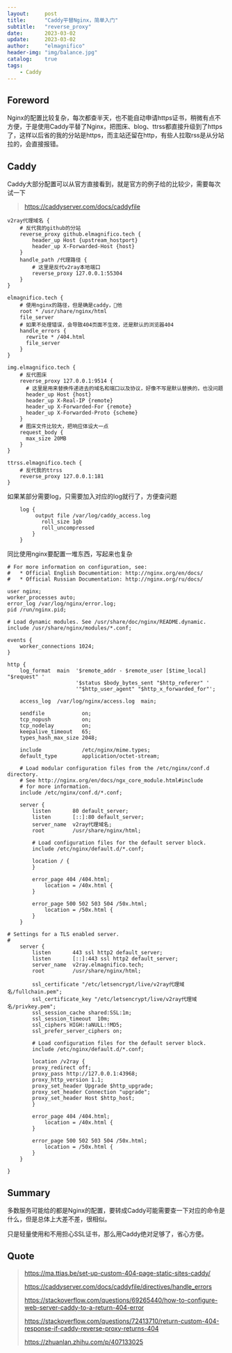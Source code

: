 ```yaml
---
layout:     post
title:      "Caddy平替Nginx，简单入门"
subtitle:   "reverse_proxy"
date:       2023-03-02
update:     2023-03-02
author:     "elmagnifico"
header-img: "img/balance.jpg"
catalog:    true
tags:
    - Caddy
---
```


## Foreword

Nginx的配置比较复杂，每次都查半天，也不能自动申请https证书，稍微有点不方便，于是使用Caddy平替了Nginx，把图床、blog、ttrss都直接升级到了https了，这样以后省的我的分站是https，而主站还留在http，有些人拉取rss是从分站拉的，会直接报错。



## Caddy

Caddy大部分配置可以从官方直接看到，就是官方的例子给的比较少，需要每次试一下

> https://caddyserver.com/docs/caddyfile



```nginx
v2ray代理域名 {
    # 反代我的github的分站
    reverse_proxy github.elmagnifico.tech {
        header_up Host {upstream_hostport}
        header_up X-Forwarded-Host {host}
    }
    handle_path /代理路径 {
		# 这里是反代v2ray本地端口
        reverse_proxy 127.0.0.1:55304
    }
}

elmagnifico.tech {
    # 使用nginx的路径，但是确是caddy，🐂他
    root * /usr/share/nginx/html
    file_server
    # 如果不处理错误，会导致404页面不生效，还是默认的浏览器404
    handle_errors {
      rewrite * /404.html
      file_server
    }
}

img.elmagnifico.tech {
    # 反代图床
    reverse_proxy 127.0.0.1:9514 {
      # 这里是用来替换传递进去的域名和端口以及协议，好像不写是默认替换的，也没问题
      header_up Host {host}
      header_up X-Real-IP {remote}
      header_up X-Forwarded-For {remote}
      header_up X-Forwarded-Proto {scheme}
    }
    # 图床文件比较大，把响应体设大一点
    request_body {
      max_size 20MB
    }
}

ttrss.elmagnifico.tech {
	# 反代我的ttrss
    reverse_proxy 127.0.0.1:181
}
```



如果某部分需要log，只需要加入对应的log就行了，方便查问题

```nginx
    log {
         output file /var/log/caddy_access.log 
           roll_size 1gb
           roll_uncompressed
        }
    }
```



同比使用nginx要配置一堆东西，写起来也复杂

```nginx
# For more information on configuration, see:
#   * Official English Documentation: http://nginx.org/en/docs/
#   * Official Russian Documentation: http://nginx.org/ru/docs/

user nginx;
worker_processes auto;
error_log /var/log/nginx/error.log;
pid /run/nginx.pid;

# Load dynamic modules. See /usr/share/doc/nginx/README.dynamic.
include /usr/share/nginx/modules/*.conf;

events {
    worker_connections 1024;
}

http {
    log_format  main  '$remote_addr - $remote_user [$time_local] "$request" '
                      '$status $body_bytes_sent "$http_referer" '
                      '"$http_user_agent" "$http_x_forwarded_for"';

    access_log  /var/log/nginx/access.log  main;

    sendfile            on;
    tcp_nopush          on;
    tcp_nodelay         on;
    keepalive_timeout   65;
    types_hash_max_size 2048;

    include             /etc/nginx/mime.types;
    default_type        application/octet-stream;

    # Load modular configuration files from the /etc/nginx/conf.d directory.
    # See http://nginx.org/en/docs/ngx_core_module.html#include
    # for more information.
    include /etc/nginx/conf.d/*.conf;

    server {
        listen       80 default_server;
        listen       [::]:80 default_server;
        server_name  v2ray代理域名;
        root         /usr/share/nginx/html;

        # Load configuration files for the default server block.
        include /etc/nginx/default.d/*.conf;

        location / {
        }

        error_page 404 /404.html;
            location = /40x.html {
        }

        error_page 500 502 503 504 /50x.html;
            location = /50x.html {
        }
    }

# Settings for a TLS enabled server.
#
    server {
        listen       443 ssl http2 default_server;
        listen       [::]:443 ssl http2 default_server;
        server_name  v2ray.elmagnifico.tech;
        root         /usr/share/nginx/html;

        ssl_certificate "/etc/letsencrypt/live/v2ray代理域名/fullchain.pem";
        ssl_certificate_key "/etc/letsencrypt/live/v2ray代理域名/privkey.pem";
        ssl_session_cache shared:SSL:1m;
        ssl_session_timeout  10m;
        ssl_ciphers HIGH:!aNULL:!MD5;
        ssl_prefer_server_ciphers on;

        # Load configuration files for the default server block.
        include /etc/nginx/default.d/*.conf;

        location /v2ray {
        proxy_redirect off;
        proxy_pass http://127.0.0.1:43968;
        proxy_http_version 1.1;
        proxy_set_header Upgrade $http_upgrade;
        proxy_set_header Connection "upgrade";
        proxy_set_header Host $http_host;
        }

        error_page 404 /404.html;
            location = /40x.html {
        }

        error_page 500 502 503 504 /50x.html;
            location = /50x.html {
        }
    }

}
```



## Summary

多数服务可能给的都是Nginx的配置，要转成Caddy可能需要查一下对应的命令是什么，但是总体上大差不差，很相似。

只是轻量使用和不用担心SSL证书，那么用Caddy绝对足够了，省心方便。



## Quote

> https://ma.ttias.be/set-up-custom-404-page-static-sites-caddy/
>
> https://caddyserver.com/docs/caddyfile/directives/handle_errors
>
> https://stackoverflow.com/questions/69265440/how-to-configure-web-server-caddy-to-a-return-404-error
>
> https://stackoverflow.com/questions/72413710/return-custom-404-response-if-caddy-reverse-proxy-returns-404
>
> https://zhuanlan.zhihu.com/p/407133025
